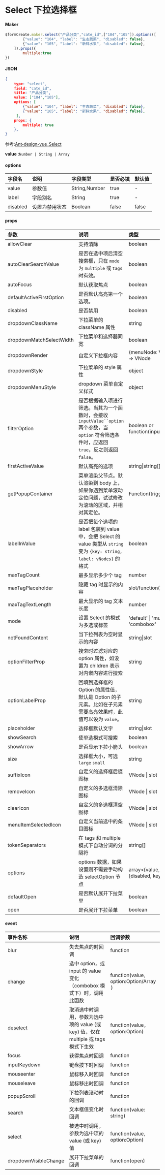 # Select 下拉选择框

#### Maker
```js
$formCreate.maker.select("产品分类","cate_id",["104","105"]).options([
        {"value": "104", "label": "生态蔬菜", "disabled": false},
        {"value": "105", "label": "新鲜水果", "disabled": false},
    ]).props({
        multiple:true
})
```

#### JSON
```json
{
    type: "select",
    field: "cate_id",
    title: "产品分类",
    value: ["104","105"],
    options: [
        {"value": "104", "label": "生态蔬菜", "disabled": false},
        {"value": "105", "label": "新鲜水果", "disabled": false},
     ],
    props: {
        multiple: true
    },
}
```

参考:[Ant-design-vue_Select](https://www.antdv.com/components/select-cn/)

**value** :`Number | String | Array`

#### options

| 字段名 | 说明 | 字段类型 | 是否必填 | 默认值 |
| :--- | :--- | :--- | :--- | :--- |
| value | 参数值 | String,Number | true | - |
| label | 字段别名 | String | true | - |
| disabled | 设置为禁用状态 | Boolean | false | false |


#### props

| 参数                     | 说明                                                         | 类型                                            | 默认值                                  |
| :----------------------- | :----------------------------------------------------------- | :---------------------------------------------- | :-------------------------------------- |
| allowClear               | 支持清除                                                     | boolean                                         | false                                   |
| autoClearSearchValue     | 是否在选中项后清空搜索框，只在 `mode` 为 `multiple` 或 `tags` 时有效。 | boolean                                         | true                                    |
| autoFocus                | 默认获取焦点                                                 | boolean                                         | false                                   |
| defaultActiveFirstOption | 是否默认高亮第一个选项。                                     | boolean                                         | true                                    |
| disabled                 | 是否禁用                                                     | boolean                                         | false                                   |
| dropdownClassName        | 下拉菜单的 className 属性                                    | string                                          | -                                       |
| dropdownMatchSelectWidth | 下拉菜单和选择器同宽                                         | boolean                                         | true                                    |
| dropdownRender           | 自定义下拉框内容                                             | (menuNode: VNode, props) => VNode               | -                                       |
| dropdownStyle            | 下拉菜单的 style 属性                                        | object                                          | -                                       |
| dropdownMenuStyle        | dropdown 菜单自定义样式                                      | object                                          | -                                       |
| filterOption             | 是否根据输入项进行筛选。当其为一个函数时，会接收 `inputValue``option` 两个参数，当 `option` 符合筛选条件时，应返回 `true`，反之则返回 `false`。 | boolean or function(inputValue, option)         | true                                    |
| firstActiveValue         | 默认高亮的选项                                               | string\|string[]                                | -                                       |
| getPopupContainer        | 菜单渲染父节点。默认渲染到 body 上，如果你遇到菜单滚动定位问题，试试修改为滚动的区域，并相对其定位。 | Function(triggerNode)                           | () => document.body                     |
| labelInValue             | 是否把每个选项的 label 包装到 value 中，会把 Select 的 value 类型从 `string` 变为 `{key: string, label: vNodes}` 的格式 | boolean                                         | false                                   |
| maxTagCount              | 最多显示多少个 tag                                           | number                                          | -                                       |
| maxTagPlaceholder        | 隐藏 tag 时显示的内容                                        | slot/function(omittedValues)                    | -                                       |
| maxTagTextLength         | 最大显示的 tag 文本长度                                      | number                                          | -                                       |
| mode                     | 设置 Select 的模式为多选或标签                               | 'default' \| 'multiple' \| 'tags' \| 'combobox' | -                                       |
| notFoundContent          | 当下拉列表为空时显示的内容                                   | string\|slot                                    | 'Not Found'                             |
| optionFilterProp         | 搜索时过滤对应的 option 属性，如设置为 children 表示对内嵌内容进行搜索 | string                                          | value                                   |
| optionLabelProp          | 回填到选择框的 Option 的属性值，默认是 Option 的子元素。比如在子元素需要高亮效果时，此值可以设为 `value`。 | string                                          | `children`（combobox 模式下为 `value`） |
| placeholder              | 选择框默认文字                                               | string\|slot                                    | -                                       |
| showSearch               | 使单选模式可搜索                                             | boolean                                         | false                                   |
| showArrow                | 是否显示下拉小箭头                                           | boolean                                         | true                                    |
| size                     | 选择框大小，可选 `large` `small`                             | string                                          | default                                 |
| suffixIcon               | 自定义的选择框后缀图标                                       | VNode \| slot                                   | -                                       |
| removeIcon               | 自定义的多选框清除图标                                       | VNode \| slot                                   | -                                       |
| clearIcon                | 自定义的多选框清空图标                                       | VNode \| slot                                   | -                                       |
| menuItemSelectedIcon     | 自定义当前选中的条目图标                                     | VNode \| slot                                   | -                                       |
| tokenSeparators          | 在 tags 和 multiple 模式下自动分词的分隔符                   | string[]                                        |                                         |
| options                  | options 数据，如果设置则不需要手动构造 selectOption 节点     | array<{value, label, [disabled, key, title]}>   | []                                      |
| defaultOpen              | 是否默认展开下拉菜单                                         | boolean                                         | -                                       |
| open                     | 是否展开下拉菜单                                             | boolean                                         | -                                       |

####  event

| 事件名称              | 说明                                                         | 回调参数                                     |
| :-------------------- | :----------------------------------------------------------- | :------------------------------------------- |
| blur                  | 失去焦点的时回调                                             | function                                     |
| change                | 选中 option，或 input 的 value 变化（combobox 模式下）时，调用此函数 | function(value, option:Option/Array<Option>) |
| deselect              | 取消选中时调用，参数为选中项的 value (或 key) 值，仅在 multiple 或 tags 模式下生效 | function(value，option:Option)               |
| focus                 | 获得焦点时回调                                               | function                                     |
| inputKeydown          | 键盘按下时回调                                               | function                                     |
| mouseenter            | 鼠标移入时回调                                               | function                                     |
| mouseleave            | 鼠标移出时回调                                               | function                                     |
| popupScroll           | 下拉列表滚动时的回调                                         | function                                     |
| search                | 文本框值变化时回调                                           | function(value: string)                      |
| select                | 被选中时调用，参数为选中项的 value (或 key) 值               | function(value, option:Option)               |
| dropdownVisibleChange | 展开下拉菜单的回调                                           | function(open)                               |
